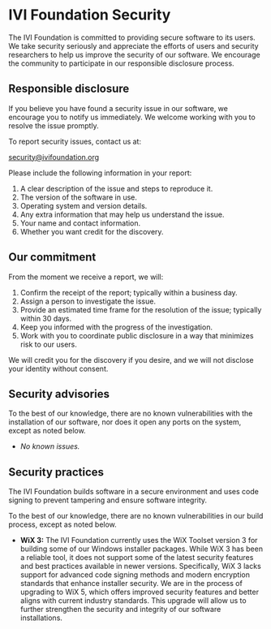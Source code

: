# IVI Foundation Security

The IVI Foundation is committed to providing secure software to its users. We take security seriously and appreciate the efforts of users and security researchers to help us improve the security of our software. We encourage the community to participate in our responsible disclosure process.

## Responsible disclosure

If you believe you have found a security issue in our software, we encourage you to notify us immediately. We welcome working with you to resolve the issue promptly.

To report security issues, contact us at:

[security@ivifoundation.org](mailto:security@ivifoundation.org)

Please include the following information in your report:

1. A clear description of the issue and steps to reproduce it.
2. The version of the software in use.
3. Operating system and version details.
4. Any extra information that may help us understand the issue.
5. Your name and contact information.
6. Whether you want credit for the discovery.

## Our commitment

From the moment we receive a report, we will:

1. Confirm the receipt of the report; typically within a business day.
2. Assign a person to investigate the issue.
3. Provide an estimated time frame for the resolution of the issue; typically within 30 days.
4. Keep you informed with the progress of the investigation.
5. Work with you to coordinate public disclosure in a way that minimizes risk to our users.

We will credit you for the discovery if you desire, and we will not disclose your identity without consent.

## Security advisories

To the best of our knowledge, there are no known vulnerabilities with the installation of our software, nor does it open any ports on the system, except as noted below.

- *No known issues.*

## Security practices

The IVI Foundation builds software in a secure environment and uses code signing to prevent tampering and ensure software integrity.

To the best of our knowledge, there are no known vulnerabilities in our build process, except as noted below.

- **WiX 3:** The IVI Foundation currently uses the WiX Toolset version 3 for building some of our Windows installer packages. While WiX 3 has been a reliable tool, it does not support some of the latest security features and best practices available in newer versions. Specifically, WiX 3 lacks support for advanced code signing methods and modern encryption standards that enhance installer security. We are in the process of upgrading to WiX 5, which offers improved security features and better aligns with current industry standards. This upgrade will allow us to further strengthen the security and integrity of our software installations.
